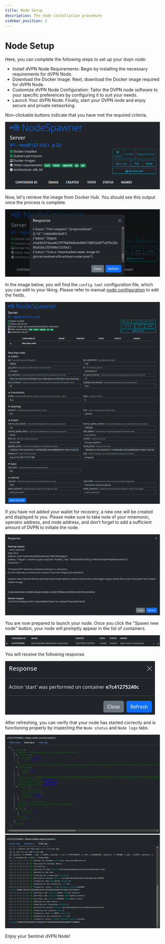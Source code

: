 ```yaml
---
title: Node Setup
description: The node installation procedure
sidebar_position: 3
---
```


# Node Setup

Here, you can complete the following steps to set up your dvpn node:

- Install dVPN Node Requirements: Begin by installing the necessary requirements for dVPN Node.
- Download the Docker Image: Next, download the Docker image required for dVPN Node.
- Customize dVPN Node Configuration: Tailor the DVPN node software to your specific preferences by configuring it to suit your needs.
- Launch Your dVPN Node: Finally, start your DVPN node and enjoy secure and private networking.

Non-clickable buttons indicate that you have met the required criteria.

![](/img/node-spawner/node-setup-1.png)

Now, let's retrieve the image from Docker Hub. You should see this output once the process is complete.

![](/img/node-spawner/node-setup-2.png)

In the image below, you will find the `config.toml` configuration file, which you can edit to your liking.
Please refer to manual [node configuration](/node/manual-setup) to edit the fields.

![](/img/node-spawner/node-setup-3.png)

If you have not added your wallet for recovery, a new one will be created and displayed to you. Please make sure to take note of your mnemonic, operator address, and node address, and don't forget to add a sufficient amount of DVPN to initiate the node.

![](/img/node-spawner/node-setup-4.png)

You are now prepared to launch your node. Once you click the "Spawn new node" button, your node will promptly appear in the list of containers.

![](/img/node-spawner/node-setup-5.png)

You will receive the following response.

![](/img/node-spawner/node-setup-6.png)

After refreshing, you can verify that your node has started correctly and is functioning properly by inspecting the `Node status` and `Node logs` tabs.

![](/img/node-spawner/node-setup-7.png)
![](/img/node-spawner/node-setup-8.png)

Enjoy your Sentinel dVPN Node!
